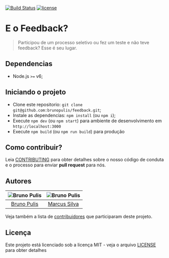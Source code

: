 [![Build Status](https://travis-ci.org/brunopulis/feedback.svg?branch=master)](https://travis-ci.org/brunopulis/feedback)
[![license](https://img.shields.io/github/license/mashape/apistatus.svg)]()

# E o Feedback?
> Participou de um processo seletivo ou fez um teste e não teve feedback? Esse é seu lugar. 


## Dependencias
- Node.js `>=` v6;

## Iniciando o projeto

- Clone este repositorio: `git clone git@github.com:brunopulis/feedback.git`;
- Instale as dependencias: `npm install` (ou `npm i`);
- Execute `npm dev` (ou `npm start`) para ambiente de desenvolvimento em `http://localhost:3000`
- Execute `npm build` (ou `npm run build`) para produção 

## Como contribuir?

Leia [CONTRIBUTING](CONTRIBUTING.md) para obter detalhes sobre o nosso código de conduta e o processo para enviar **pull request** para nós.


## Autores

| ![Bruno Pulis](https://avatars2.githubusercontent.com/u/1204692?v=3&s=150)   |      ![Bruno Pulis](https://avatars2.githubusercontent.com/u/4579340?v=3&s=150)      |
|:-------------:|:-------------:|
| [Bruno Pulis](https://github.com/brunopulis/) |  [Marcus Silva](https://github.com/mvfsillva/) |


Veja também a lista de [contribuidores](https://github.com/brunopulis/feedback/graphs/contributors) que participaram deste projeto.

## Licença

Este projeto está licenciado sob a licença MIT - veja o arquivo [LICENSE](LICENSE.md) para obter detalhes
